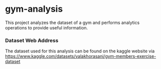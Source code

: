 # gym-analysis
This project analyzes the dataset of a gym and performs analytics operations to provide useful information.

### Dataset Web Address
The dataset used for this analysis can be found on the kaggle website via https://www.kaggle.com/datasets/valakhorasani/gym-members-exercise-dataset

